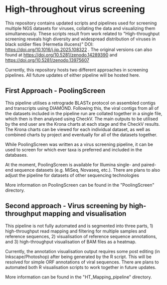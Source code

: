 # High-throughout virus screening
This repository contains updated scripts and pipelines used for screening multiple NGS datasets for viruses, collating the data and visualizing them simultaneously. These scripts result from work related to "High-throughput screening reveals high diversity and widespread distribution of viruses in black soldier flies (Hermetia illucens)" DOI: https://doi.org/10.1016/j.jip.2025.108322 . The original versions can also found at https://doi.org/10.5281/zenodo.14289390 and https://doi.org/10.5281/zenodo.13975607


Currently, this repository hosts two different approaches in screening pipelines. All future updates of either pipeline will be hosted here.

## First Approach - PoolingScreen

This pipeline utilises a retrograde BLASTx protocol on assembled contigs and transcripts using DIAMOND. Following this, the viral contigs from all of the datasets included in the pipeline run are collated together in a single file, which then is then analysed using CheckV. The main outputs to be utilised by the end user are the Krona charts at each stage and the CheckV results. The Krona charts can be viewed for each individual dataset, as well as combined charts by project and eventually for all of the datasets together.

While PoolingScreen was written as a virus screening pipeline, it can be used to screen for which ever taxa is preferred and included in the databases.

At the moment, PoolingScreen is available for Illumina single- and paired-end sequence datasets (e.g. MiSeq, Novaseq, etc.). There are plans to also adjust the pipeline for datasets of other sequencing technologies
    
More information on PoolingScreen can be found in the "PoolingScreen" directory.


## Second approach - Virus screening by high-throughput mapping and visualisation  

This pipeline is not fully automated and is segmented into three parts, 1) high-throughput read mapping and filtering for multiple samples and reference sequences, 2) visualisation of reference sequence annotations, and 3) high-throughput visualisation of BAM files as a heatmap.

Currently, the annotation visualisation output requires some post editing (in Inkscape/Photoshop) after being generated by the R script. This will be resolved for simple ORF annotations of viral sequences.
There are plans to automated both R visualisation scripts to work together in future updates.

More information can be found in the "HT_Mapping_pipeline" directory.


